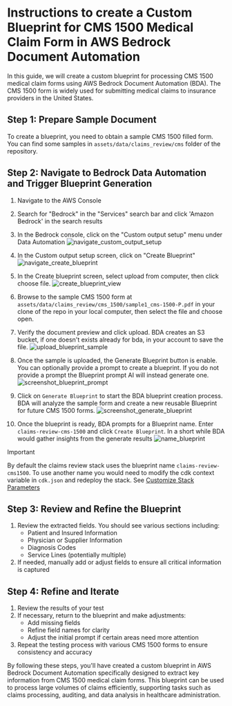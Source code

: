 # Instructions to create a Custom Blueprint for CMS 1500 Medical Claim Form in AWS Bedrock Document Automation

In this guide, we will create a custom blueprint for processing CMS 1500 medical claim forms using AWS Bedrock Document Automation (BDA). The CMS 1500 form is widely used for submitting medical claims to insurance providers in the United States.

## Step 1: Prepare Sample Document

To create a blueprint, you need to obtain a sample CMS 1500 filled form. You can find some samples in `assets/data/claims_review/cms` folder of the repository.

## Step 2: Navigate to Bedrock Data Automation and Trigger Blueprint Generation

1. Navigate to the AWS Console
2. Search for "Bedrock" in the "Services" search bar and click 'Amazon Bedrock' in the search results
3. In the Bedrock console, click on the "Custom output setup" menu under Data Automation
   ![navigate_custom_output_setup][screenshot_nav_to_custom_output_setup]

3. In the Custom output setup screen, click on "Create Blueprint"
   ![navigate_create_blueprint][screenshot_nav_to_create_blueprint]

4. In the Create blueprint screen, select upload from computer, then click choose file.
   ![create_blueprint_view][screenshot_create_blueprint_view]

5. Browse to the sample CMS 1500 form at `assets/data/claims_review/cms_1500/sample1_cms-1500-P.pdf` in your clone of the repo in your local computer, then select the file and choose open.

6. Verify the document preview and click upload. BDA creates an S3 bucket, if one doesn't exists already for bda, in your account to save the file.
   ![upload_blueprint_sample][screenshot_upload_blueprint_view]

7. Once the sample is uploaded, the Generate Blueprint button is enable. You can optionally provide a prompt to create a blueprint.  If you do not provide a prompt the Blueprint prompt AI will instead generate one.
   ![screenshot_blueprint_prompt][screenshot_blueprint_prompt]

8. Click on `Generate Blueprint` to start the BDA blueprint creation process. BDA will analyze the sample form and create a new reusable Blueprint for future CMS 1500 forms.
   ![screenshot_generate_blueprint][screenshot_generate_blueprint]

9. Once the blueprint is ready, BDA prompts for a Blueprint name. Enter `claims-review-cms-1500` and click `Create Blueprint`. In a short while BDA would gather insights from the generate results 
   ![name_blueprint][screenshot_name_blueprint]

> [!Important]
>By default the claims review stack uses the blueprint name `claims-review-cms1500`. To use another name you would need to modify the cdk context variable in `cdk.json` and redeploy the stack. See [Customize Stack Parameters](b_claims_review_01_deploy.md#customize-stack-parameters-a-namecustomize_stack_parameters)


## Step 3: Review and Refine the Blueprint

1. Review the extracted fields. You should see various sections including:
   - Patient and Insured Information
   - Physician or Supplier Information
   - Diagnosis Codes
   - Service Lines (potentially multiple)
2. If needed, manually add or adjust fields to ensure all critical information is captured


## Step 4: Refine and Iterate

1. Review the results of your test
2. If necessary, return to the blueprint and make adjustments:
   - Add missing fields
   - Refine field names for clarity
   - Adjust the initial prompt if certain areas need more attention
3. Repeat the testing process with various CMS 1500 forms to ensure consistency and accuracy

By following these steps, you'll have created a custom blueprint in AWS Bedrock Document Automation specifically designed to extract key information from CMS 1500 medical claim forms. This blueprint can be used to process large volumes of claims efficiently, supporting tasks such as claims processing, auditing, and data analysis in healthcare administration.

[screenshot_nav_to_custom_output_setup]: ../../assets/screenshots/claims_review_docs/navigate-to-bda.jpg
[screenshot_nav_to_create_blueprint]: ../../assets/screenshots/claims_review_docs/create-blueprint.jpg
[screenshot_create_blueprint_view]: ../../assets/screenshots/claims_review_docs/create-blueprint-view.jpg
[screenshot_upload_blueprint_view]: ../../assets/screenshots/claims_review_docs/upload-blueprint-sample.jpg
[screenshot_blueprint_prompt]: ../../assets/screenshots/claims_review_docs/blueprint-prompt.jpg
[screenshot_generate_blueprint]: ../../assets/screenshots/claims_review_docs/generate-blueprint.jpg
[screenshot_name_blueprint]: ../../assets/screenshots/claims_review_docs/name-blueprint.jpg
